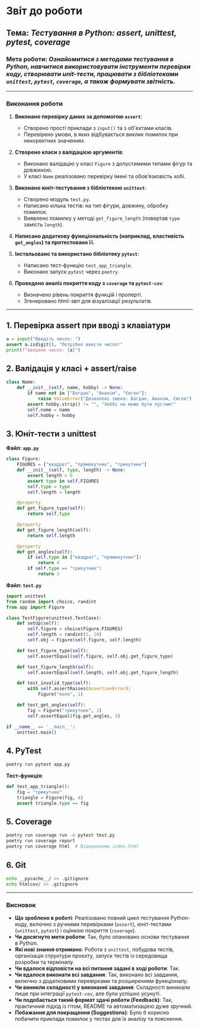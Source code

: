 # Звіт до роботи

## Тема: _Тестування в Python: assert, unittest, pytest, coverage_

### Мета роботи: _Ознайомитися з методами тестування в Python, навчитися використовувати інструменти перевірки коду, створювати unit-тести, працювати з бібліотеками `unittest`, `pytest`, `coverage`, а також формувати звітність._

---

### Виконання роботи

1. **Виконано перевірку даних за допомогою `assert`**:
    - Створено прості приклади з `input()` та з об'єктами класів.
    - Перевірено умови, в яких відбувається виклик помилок при некоректних значеннях.

2. **Створено класи з валідацією аргументів**:
    - Виконано валідацію у класі `Figure` з допустимими типами фігур та довжиною.
    - У класі `Name` реалізовано перевірку імені та обов’язковість хобі.

3. **Виконано юніт-тестування з бібліотекою `unittest`**:
    - Створено модуль `test.py`.
    - Написано кілька тестів: на тип фігури, довжину, обробку помилок.
    - Виявлено помилку у методі `get_figure_length` (повертав `type` замість `length`).

4. **Написано додаткову функціональність (наприклад, властивість `get_angles`) та протестовано її.**

5. **Інстальовано та використано бібліотеку `pytest`**:
    - Написано тест-функцію `test_app_triangle`.
    - Виконано запуск `pytest` через `poetry`.

6. **Проведено аналіз покриття коду з `coverage` та `pytest-cov`**:
    - Визначено рівень покриття функцій і проперті.
    - Згенеровано html-звіт для візуалізації результатів.

---

## 1. Перевірка assert при вводі з клавіатури
```python
a = input("Введіть число: ")
assert a.isdigit(), "Потрібно ввести число!"
print(f"введене число: {a}")
```

## 2. Валідація у класі + assert/raise
```python
class Name:
    def __init__(self, name, hobby) -> None:
        if name not in ["Богдан", "Анонім", "Євген"]:
            raise ValueError("Дозволені імена: Богдан, Анонім, Євген")
        assert hobby.strip() != "", "Хоббі не може бути пустим!"
        self.name = name
        self.hobby = hobby
```

## 3. Юніт-тести з unittest
**Файл: `app.py`**
```python
class Figure:
    FIGURES = ["квадрат", "прямокутник", "трикутник"]
    def __init__(self, type, length) -> None:
        assert length > 0
        assert type in self.FIGURES
        self.type = type
        self.length = length

    @property
    def get_figure_type(self):
        return self.type

    @property
    def get_figure_length(self):
        return self.length

    @property
    def get_angles(self):
        if self.type in ["квадрат", "прямокутник"]:
            return 4
        if self.type == "трикутник":
            return 3
```

**Файл: `test.py`**
```python
import unittest
from random import choice, randint
from app import Figure

class TestFigure(unittest.TestCase):
    def setUp(self):
        self.figure = choice(Figure.FIGURES)
        self.length = randint(1, 10)
        self.obj = Figure(self.figure, self.length)

    def test_figure_type(self):
        self.assertEqual(self.figure, self.obj.get_figure_type)

    def test_figure_length(self):
        self.assertEqual(self.length, self.obj.get_figure_length)

    def test_invalid_type(self):
        with self.assertRaises(AssertionError):
            Figure("коло", 1)

    def test_get_angles(self):
        fig = Figure("трикутник", 1)
        self.assertEqual(fig.get_angles, 3)

if __name__ == '__main__':
    unittest.main()
```

## 4. PyTest
```bash
poetry run pytest app.py
```
**Тест-функцiя:**
```python
def test_app_triangle():
    fig = "трикутник"
    triangle = Figure(fig, 4)
    assert triangle.type == fig
```

## 5. Coverage
```bash
poetry run coverage run -m pytest test.py
poetry run coverage report
poetry run coverage html  # Відкриваємо index.html
```

## 6. Git
```bash
echo __pycache__/ >> .gitignore
echo htmlcov/ >> .gitignore
```

---


### Висновок

- **Що зроблено в роботі**: Реалізовано повний цикл тестування Python-коду, включно з ручними перевірками (`assert`), юніт-тестами (`unittest`, `pytest`) і оцінкою покриття (`coverage`).
- **Чи досягнуто мети роботи**: Так, було опановано основи тестування в Python.
- **Які нові знання отримано**: Робота з `unittest`, побудова тестів, організація структури проєкту, запуск тестів із середовища розробки та терміналу.
- **Чи вдалося відповісти на всі питання задані в ході роботи**: Так.
- **Чи вдалося виконати всі завдання**: Так, виконано всі завдання, включно з додатковими перевірками та розширенням функціоналу.
- **Чи виникли складності у виконанні завдання**: Складності виникали лише при інтеграції `pytest-cov`, але були успішно усунуті.
- **Чи подобається такий формат здачі роботи (Feedback)**: Так, практичний підхід із гітом, README та автоматизацією дуже зручний.
- **Побажання для покращення (Suggestions)**: Було б корисно побачити приклади помилок у тестах для їх аналізу та пояснення.


